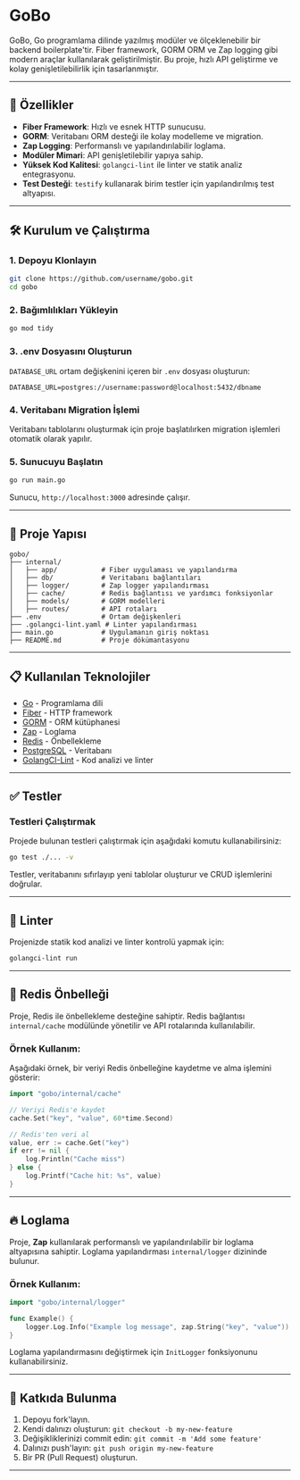 # GoBo

GoBo, Go programlama dilinde yazılmış modüler ve ölçeklenebilir bir backend boilerplate'tir. Fiber framework, GORM ORM ve Zap logging gibi modern araçlar kullanılarak geliştirilmiştir. Bu proje, hızlı API geliştirme ve kolay genişletilebilirlik için tasarlanmıştır.

---

## 🚀 Özellikler

- **Fiber Framework**: Hızlı ve esnek HTTP sunucusu.
- **GORM**: Veritabanı ORM desteği ile kolay modelleme ve migration.
- **Zap Logging**: Performanslı ve yapılandırılabilir loglama.
- **Modüler Mimari**: API genişletilebilir yapıya sahip.
- **Yüksek Kod Kalitesi**: `golangci-lint` ile linter ve statik analiz entegrasyonu.
- **Test Desteği**: `testify` kullanarak birim testler için yapılandırılmış test altyapısı.

---

## 🛠️ Kurulum ve Çalıştırma

### 1. **Depoyu Klonlayın**

```bash
git clone https://github.com/username/gobo.git
cd gobo
```

### 2. **Bağımlılıkları Yükleyin**

```bash
go mod tidy
```

### 3. **.env Dosyasını Oluşturun**

`DATABASE_URL` ortam değişkenini içeren bir `.env` dosyası oluşturun:

```env
DATABASE_URL=postgres://username:password@localhost:5432/dbname
```

### 4. **Veritabanı Migration İşlemi**

Veritabanı tablolarını oluşturmak için proje başlatılırken migration işlemleri otomatik olarak yapılır.

### 5. **Sunucuyu Başlatın**

```bash
go run main.go
```

Sunucu, `http://localhost:3000` adresinde çalışır.

---

## 📂 Proje Yapısı

```
gobo/
├── internal/
│   ├── app/           # Fiber uygulaması ve yapılandırma
│   ├── db/            # Veritabanı bağlantıları
│   ├── logger/        # Zap logger yapılandırması
│   ├── cache/         # Redis bağlantısı ve yardımcı fonksiyonlar
│   ├── models/        # GORM modelleri
│   ├── routes/        # API rotaları
├── .env               # Ortam değişkenleri
├── .golangci-lint.yaml # Linter yapılandırması
├── main.go            # Uygulamanın giriş noktası
├── README.md          # Proje dökümantasyonu
```

---

## 📋 Kullanılan Teknolojiler

- [Go](https://go.dev/) - Programlama dili
- [Fiber](https://gofiber.io/) - HTTP framework
- [GORM](https://gorm.io/) - ORM kütüphanesi
- [Zap](https://github.com/uber-go/zap) - Loglama
- [Redis](https://redis.io/) - Önbellekleme
- [PostgreSQL](https://www.postgresql.org/) - Veritabanı
- [GolangCI-Lint](https://golangci-lint.run/) - Kod analizi ve linter

---

## ✅ Testler

### Testleri Çalıştırmak

Projede bulunan testleri çalıştırmak için aşağıdaki komutu kullanabilirsiniz:

```bash
go test ./... -v
```

Testler, veritabanını sıfırlayıp yeni tablolar oluşturur ve CRUD işlemlerini doğrular.

---

## 🔧 Linter

Projenizde statik kod analizi ve linter kontrolü yapmak için:

```bash
golangci-lint run
```

---

## 🔧 Redis Önbelleği

Proje, Redis ile önbellekleme desteğine sahiptir. Redis bağlantısı `internal/cache` modülünde yönetilir ve API rotalarında kullanılabilir.

### Örnek Kullanım:

Aşağıdaki örnek, bir veriyi Redis önbelleğine kaydetme ve alma işlemini gösterir:

```go
import "gobo/internal/cache"

// Veriyi Redis'e kaydet
cache.Set("key", "value", 60*time.Second)

// Redis'ten veri al
value, err := cache.Get("key")
if err != nil {
    log.Println("Cache miss")
} else {
    log.Printf("Cache hit: %s", value)
}
```

---

## 🔥 Loglama

Proje, **Zap** kullanılarak performanslı ve yapılandırılabilir bir loglama altyapısına sahiptir. Loglama yapılandırması `internal/logger` dizininde bulunur.

### Örnek Kullanım:

```go
import "gobo/internal/logger"

func Example() {
    logger.Log.Info("Example log message", zap.String("key", "value"))
}
```

Loglama yapılandırmasını değiştirmek için `InitLogger` fonksiyonunu kullanabilirsiniz.

---

## 🤝 Katkıda Bulunma

1. Depoyu fork'layın.
2. Kendi dalınızı oluşturun: `git checkout -b my-new-feature`
3. Değişikliklerinizi commit edin: `git commit -m 'Add some feature'`
4. Dalınızı push'layın: `git push origin my-new-feature`
5. Bir PR (Pull Request) oluşturun.

---
